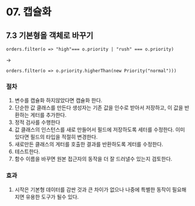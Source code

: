# 07. 캡슐화

## 7.3 기본형을 객체로 바꾸기
```JS
orders.filter(o => "high"=== o.priority | "rush" === o.priority)
```
->
```JS
orders.filter(o => o.priority.higherThan(new Priority("normal")))
```

### 절차
1. 변수를 캡슐화 하지않았다면 캡슐화 한다.
2. 단순한 값 클래스를 만든다 생성자는 기존 값을 인수로 받아서 저장하고, 이 값을 반환하는 게터를 추가한다.
3. 정적 검사를 수행한다
4. 값 클래스의 인스턴스를 새로 만들어서 필드에 저장하도록 세터를 수정한다. 이미 있다면 필드의 타입을 적절히 변경한다.
5. 새로만든 클래스의 게터를 호출한 결과를 반환하도록 게터를 수정한다.
6. 테스트한다.
7. 함수 이름을 바꾸면 원본 접근자의 동작을 더 잘 드러낼수 있는지 검토한다.


### 효과
1. 시작은 기본형 데이터를 감싼 것과 큰 차이가 없으나 나중에 특별한 동작이 필요해지면 유용한 도구가 될수 있다.
